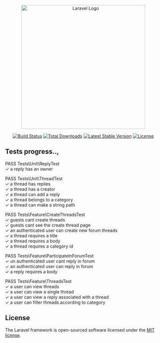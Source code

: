 <p align="center"><a href="https://laravel.com" target="_blank"><img src="https://raw.githubusercontent.com/laravel/art/master/logo-lockup/5%20SVG/2%20CMYK/1%20Full%20Color/laravel-logolockup-cmyk-red.svg" width="400" alt="Laravel Logo"></a></p>

<p align="center">
<a href="https://travis-ci.org/laravel/framework"><img src="https://travis-ci.org/laravel/framework.svg" alt="Build Status"></a>
<a href="https://packagist.org/packages/laravel/framework"><img src="https://img.shields.io/packagist/dt/laravel/framework" alt="Total Downloads"></a>
<a href="https://packagist.org/packages/laravel/framework"><img src="https://img.shields.io/packagist/v/laravel/framework" alt="Latest Stable Version"></a>
<a href="https://packagist.org/packages/laravel/framework"><img src="https://img.shields.io/packagist/l/laravel/framework" alt="License"></a>
</p>

## Tests progress..,

   PASS  Tests\Unit\ReplyTest<br/>
  ✓ a reply has an owner<br/>

   PASS  Tests\Unit\ThreadTest<br/>
  ✓ a thread has replies<br/>
  ✓ a thread has a creator<br/>
  ✓ a thread can add a reply<br/>
  ✓ a thread belongs to a category<br/>
  ✓ a thread can make a string path<br/>

   PASS  Tests\Feature\CreateThreadsTest<br/>
  ✓ guests cant create threads<br/>
  ✓ guests cant see the create thread page<br/>
  ✓ an authenticated user can create new forum threads<br/>
  ✓ a thread requires a title<br/>
  ✓ a thread requires a body<br/>
  ✓ a thread requires a category id<br/>

   PASS  Tests\Feature\ParticipateInForumTest<br/>
  ✓ un authenticated user cant reply in forum<br/>
  ✓ an authenticated user can reply in forum<br/>
  ✓ a reply requires a body

   PASS  Tests\Feature\ThreadsTest<br/>
  ✓ a user can view threads<br/>
  ✓ a user can view a single thread<br/>
  ✓ a user can view a reply associated with a thread<br/>
  ✓ a user can filter threads according to category<br/>
## License

The Laravel framework is open-sourced software licensed under the [MIT license](https://opensource.org/licenses/MIT).

